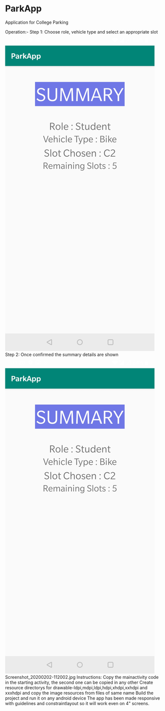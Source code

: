 # ParkApp
Application for College Parking

Operation:-
Step 1: Choose role, vehicle type and select an appropriate slot
![screenshot1](Images/Screenshot_20200202-112002.jpg)
Step 2: Once confirmed the summary details are shown
![screenshot2](Images/Screenshot_20200202-112002.jpg)
Screenshot_20200202-112002.jpg
Instructions:
Copy the mainactivity code in the starting activity, the second one can be copied in any other
Create resource directorys for drawable-ldpi,mdpi,ldpi,hdpi,xhdpi,xxhdpi and xxxhdpi and copy the image resources from files of same name
Build the project and run it on any android device
The app has been made responsive with guidelines and constraintlayout so it will work even on 4" screens.
